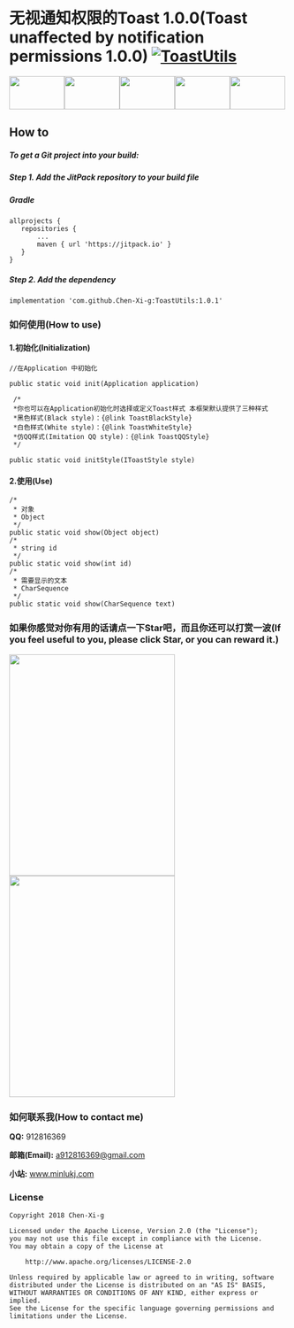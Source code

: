 # 无视通知权限的Toast   1.0.0(Toast unaffected by notification permissions 1.0.0)  [![ToastUtils](https://jitpack.io/v/Chen-Xi-g/ToastUtils.svg)](https://jitpack.io/#Chen-Xi-g/ToastUtils)
<img src="http://a3.qpic.cn/psb?/V12LSg7n0Vj1Fg/nKIJtyxKiSKDuL*RaIM4yca0Cc9WtmD5s2txG61PCB0!/b/dFIBAAAAAAAA&ek=1&kp=1&pt=0&bo=yADIAMgAyAADGTw!&tl=1&vuin=912816369&tm=1544418000&sce=60-2-2&rf=viewer_4"  height="60" width="100"><img src="http://m.qpic.cn/psb?/V12LSg7n0Vj1Fg/aQWM2qX1u9g6jCRA54s.GEBjdpwpiwMqcPUoyOGd8Bk!/b/dFQBAAAAAAAA&bo=yADIAMgAyAADGTw!&rf=viewer_4" height="60" width="100"><img src="http://m.qpic.cn/psb?/V12LSg7n0Vj1Fg/0CArzmNrN9SFGn.29tWke0g3UuHQHvQRz3vZQaKqj6I!/b/dDQBAAAAAAAA&bo=yADIAMgAyAADGTw!&rf=viewer_4" height="60" width="100"><img src="http://m.qpic.cn/psb?/V12LSg7n0Vj1Fg/sxQLkfTKlX6LDxS3DjJMfnf4s6px3byX.lNGs.tEECM!/b/dFMBAAAAAAAA&bo=yADIAMgAyAADGTw!&rf=viewer_4" height="60" width="100"><img src="http://a3.qpic.cn/psb?/V12LSg7n0Vj1Fg/nKIJtyxKiSKDuL*RaIM4yca0Cc9WtmD5s2txG61PCB0!/b/dFIBAAAAAAAA&ek=1&kp=1&pt=0&bo=yADIAMgAyAADGTw!&tl=1&vuin=912816369&tm=1544418000&sce=60-2-2&rf=viewer_4" height="60" width="100">
 
 How to
--

##### To get a Git project into your build:
 
##### **Step 1. Add the JitPack repository to your build file**
 
##### Gradle

 ```
allprojects {
	repositories {
		...
		maven { url 'https://jitpack.io' }
	}
}
```

##### **Step 2. Add the dependency**

 ```
implementation 'com.github.Chen-Xi-g:ToastUtils:1.0.1'
```

 ### 如何使用(How to use)
 
 #### 1.初始化(Initialization)
 
```
//在Application 中初始化

public static void init(Application application) 

 /*
 *你也可以在Application初始化时选择或定义Toast样式 本框架默认提供了三种样式
 *黑色样式(Black style)：{@link ToastBlackStyle}
 *白色样式(White style)：{@link ToastWhiteStyle}
 *仿QQ样式(Imitation QQ style)：{@link ToastQQStyle}
 */
 
public static void initStyle(IToastStyle style)
```
 
 #### 2.使用(Use)
 
```
/*
 * 对象
 * Object
 */
public static void show(Object object) 
/*
 * string id
 */
public static void show(int id)
/*
 * 需要显示的文本
 * CharSequence
 */
public static void show(CharSequence text)
```

 ### 如果你感觉对你有用的话请点一下Star吧，而且你还可以打赏一波(If you feel useful to you, please click Star, or you can reward it.)
 
 <img src="http://r.photo.store.qq.com/psb?/V12LSg7n0Vj1Fg/JIE.r7vzYd0JdQV4.U8AFDF2wy5d*DXixdQZ2ZFiV6I!/r/dEYBAAAAAAAA" height = "400" width = "300">      <img src="http://r.photo.store.qq.com/psb?/V12LSg7n0Vj1Fg/64q8qbMEanfoAXbFWxrESl6QXS7ITX63kCabiSRL440!/r/dLYAAAAAAAAA" height = "400" width = "300">
 
 ### 如何联系我(How to contact me)
 
 **QQ:** 912816369
 
 **邮箱(Email):** a912816369@gmail.com
 
 **小站:** www.minlukj.com
 
 
 
 ### License
 ```
 Copyright 2018 Chen-Xi-g

 Licensed under the Apache License, Version 2.0 (the "License");
 you may not use this file except in compliance with the License.
 You may obtain a copy of the License at

     http://www.apache.org/licenses/LICENSE-2.0

 Unless required by applicable law or agreed to in writing, software
 distributed under the License is distributed on an "AS IS" BASIS,
 WITHOUT WARRANTIES OR CONDITIONS OF ANY KIND, either express or implied.
 See the License for the specific language governing permissions and
 limitations under the License.
 ```
